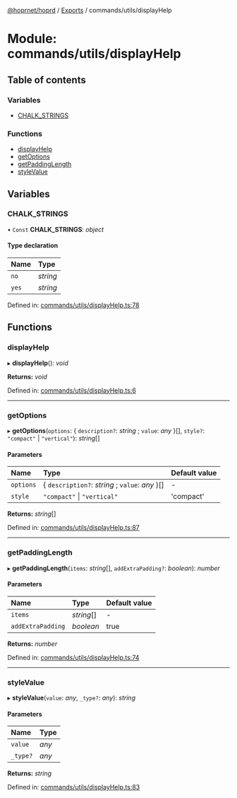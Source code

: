 [@hoprnet/hoprd](../README.md) / [Exports](../modules.md) / commands/utils/displayHelp

# Module: commands/utils/displayHelp

## Table of contents

### Variables

- [CHALK_STRINGS](commands_utils_displayhelp.md#chalk_strings)

### Functions

- [displayHelp](commands_utils_displayhelp.md#displayhelp)
- [getOptions](commands_utils_displayhelp.md#getoptions)
- [getPaddingLength](commands_utils_displayhelp.md#getpaddinglength)
- [styleValue](commands_utils_displayhelp.md#stylevalue)

## Variables

### CHALK_STRINGS

• `Const` **CHALK_STRINGS**: _object_

#### Type declaration

| Name  | Type     |
| :---- | :------- |
| `no`  | _string_ |
| `yes` | _string_ |

Defined in: [commands/utils/displayHelp.ts:78](https://github.com/hoprnet/hoprnet/blob/448a47a/packages/hoprd/src/commands/utils/displayHelp.ts#L78)

## Functions

### displayHelp

▸ **displayHelp**(): _void_

**Returns:** _void_

Defined in: [commands/utils/displayHelp.ts:6](https://github.com/hoprnet/hoprnet/blob/448a47a/packages/hoprd/src/commands/utils/displayHelp.ts#L6)

---

### getOptions

▸ **getOptions**(`options`: { `description?`: _string_ ; `value`: _any_ }[], `style?`: `"compact"` \| `"vertical"`): _string_[]

#### Parameters

| Name      | Type                                            | Default value |
| :-------- | :---------------------------------------------- | :------------ |
| `options` | { `description?`: _string_ ; `value`: _any_ }[] | -             |
| `style`   | `"compact"` \| `"vertical"`                     | 'compact'     |

**Returns:** _string_[]

Defined in: [commands/utils/displayHelp.ts:87](https://github.com/hoprnet/hoprnet/blob/448a47a/packages/hoprd/src/commands/utils/displayHelp.ts#L87)

---

### getPaddingLength

▸ **getPaddingLength**(`items`: _string_[], `addExtraPadding?`: _boolean_): _number_

#### Parameters

| Name              | Type       | Default value |
| :---------------- | :--------- | :------------ |
| `items`           | _string_[] | -             |
| `addExtraPadding` | _boolean_  | true          |

**Returns:** _number_

Defined in: [commands/utils/displayHelp.ts:74](https://github.com/hoprnet/hoprnet/blob/448a47a/packages/hoprd/src/commands/utils/displayHelp.ts#L74)

---

### styleValue

▸ **styleValue**(`value`: _any_, `_type?`: _any_): _string_

#### Parameters

| Name     | Type  |
| :------- | :---- |
| `value`  | _any_ |
| `_type?` | _any_ |

**Returns:** _string_

Defined in: [commands/utils/displayHelp.ts:83](https://github.com/hoprnet/hoprnet/blob/448a47a/packages/hoprd/src/commands/utils/displayHelp.ts#L83)
